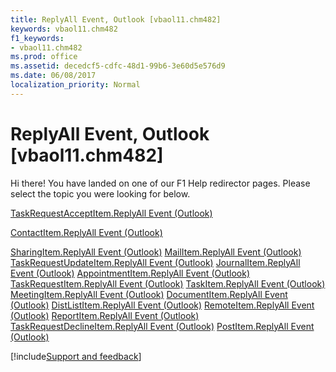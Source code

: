 ```yaml
---
title: ReplyAll Event, Outlook [vbaol11.chm482]
keywords: vbaol11.chm482
f1_keywords:
- vbaol11.chm482
ms.prod: office
ms.assetid: decedcf5-cdfc-48d1-99b6-3e60d5e576d9
ms.date: 06/08/2017
localization_priority: Normal
---
```



# ReplyAll Event, Outlook [vbaol11.chm482]

Hi there! You have landed on one of our F1 Help redirector pages. Please select the topic you were looking for below.

[TaskRequestAcceptItem.ReplyAll Event (Outlook)](http://msdn.microsoft.com/library/3bdca337-f106-b03f-c365-03d63aa22be8%28Office.15%29.aspx)

[ContactItem.ReplyAll Event (Outlook)](http://msdn.microsoft.com/library/380f187f-e914-5810-baaf-07473f1719f1%28Office.15%29.aspx)

[SharingItem.ReplyAll Event (Outlook)](http://msdn.microsoft.com/library/147f7da9-fa4b-b678-f600-25a8c6b540ec%28Office.15%29.aspx)
[MailItem.ReplyAll Event (Outlook)](http://msdn.microsoft.com/library/f303adaf-71a3-e855-403d-2a6a3c8f9ceb%28Office.15%29.aspx)
[TaskRequestUpdateItem.ReplyAll Event (Outlook)](http://msdn.microsoft.com/library/b55af873-d270-4b22-3412-324c0285fd37%28Office.15%29.aspx)
[JournalItem.ReplyAll Event (Outlook)](http://msdn.microsoft.com/library/86ab09f8-92f5-320e-9ec0-3be1f63c4583%28Office.15%29.aspx)
[AppointmentItem.ReplyAll Event (Outlook)](http://msdn.microsoft.com/library/c49245b9-0770-f551-c382-3f5745aead04%28Office.15%29.aspx)
[TaskRequestItem.ReplyAll Event (Outlook)](http://msdn.microsoft.com/library/f68693c4-9cfd-2805-3559-4117c46f05c8%28Office.15%29.aspx)
[TaskItem.ReplyAll Event (Outlook)](http://msdn.microsoft.com/library/fd96da99-8e7b-249b-7a32-41ac359cb9a6%28Office.15%29.aspx)
[MeetingItem.ReplyAll Event (Outlook)](http://msdn.microsoft.com/library/d93bd51d-a169-0007-4188-4fff829dbb1e%28Office.15%29.aspx)
[DocumentItem.ReplyAll Event (Outlook)](http://msdn.microsoft.com/library/b60ee051-6fb7-3572-e359-57093495adb2%28Office.15%29.aspx)
[DistListItem.ReplyAll Event (Outlook)](http://msdn.microsoft.com/library/63944f0e-230f-1613-f67b-943ff6bf5253%28Office.15%29.aspx)
[RemoteItem.ReplyAll Event (Outlook)](http://msdn.microsoft.com/library/6616031a-7f71-bf18-5396-97707b1cccb1%28Office.15%29.aspx)
[ReportItem.ReplyAll Event (Outlook)](http://msdn.microsoft.com/library/b5724798-8c73-13ce-23d4-9d7ec8147f44%28Office.15%29.aspx)
[TaskRequestDeclineItem.ReplyAll Event (Outlook)](http://msdn.microsoft.com/library/bc98249a-ad2d-043e-cbf8-ceb9d020443d%28Office.15%29.aspx)
[PostItem.ReplyAll Event (Outlook)](http://msdn.microsoft.com/library/423f182a-4839-9aa7-14c1-f79fc366678d%28Office.15%29.aspx)

[!include[Support and feedback](~/includes/feedback-boilerplate.md)]